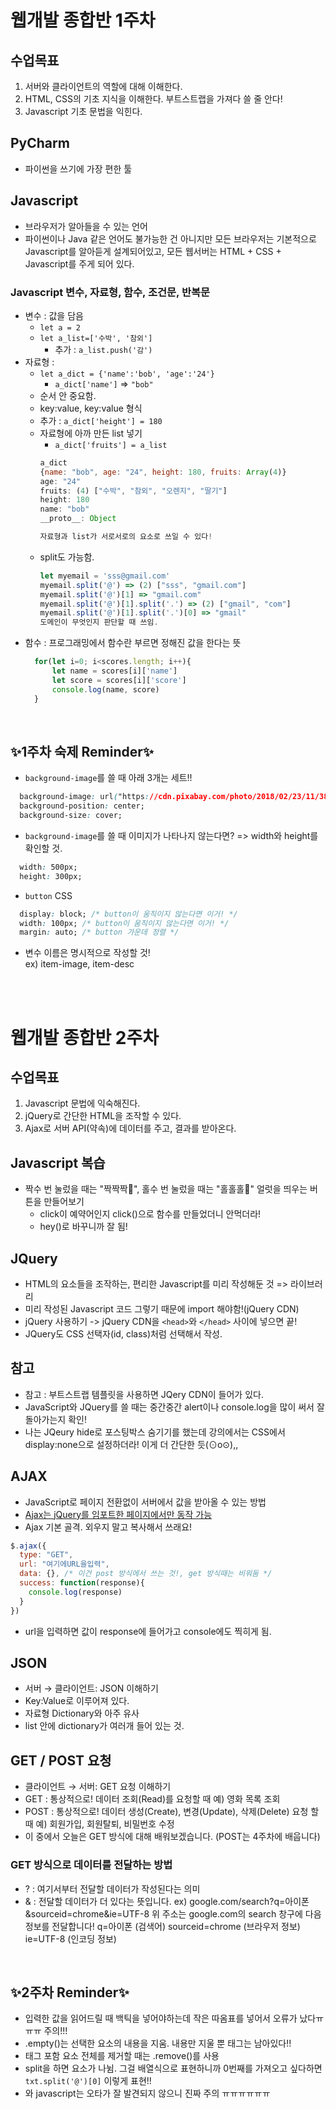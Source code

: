 # 웹개발 종합반 1주차
## 수업목표
1. 서버와 클라이언트의 역할에 대해 이해한다.
2. HTML, CSS의 기초 지식을 이해한다. 부트스트랩을 가져다 쓸 줄 안다!
3. Javascript 기초 문법을 익힌다.

## PyCharm
- 파이썬을 쓰기에 가장 편한 툴

## Javascript
- 브라우저가 알아들을 수 있는 언어
- 파이썬이나 Java 같은 언어도 불가능한 건 아니지만 모든 브라우저는 기본적으로 Javascript를 알아듣게 설계되어있고, 모든 웹서버는 HTML + CSS + Javascript를 주게 되어 있다.

### Javascript 변수, 자료형, 함수, 조건문, 반복문
- 변수 : 값을 담음<br/>
  - `let a = 2`
  - `let a_list=['수박', '참외']`
    - 추가 : `a_list.push('감')`
- 자료형 : 
  - `let a_dict = {'name':'bob', 'age':'24'}`
    - `a_dict['name']` => `"bob"`
  - 순서 안 중요함.
  - key:value, key:value 형식
  - 추가 : `a_dict['height'] = 180`
  - 자료형에 아까 만든 list 넣기
    - `a_dict['fruits'] = a_list`
    ```javascript
    a_dict
    {name: "bob", age: "24", height: 180, fruits: Array(4)}
    age: "24"
    fruits: (4) ["수박", "참외", "오렌지", "딸기"]
    height: 180
    name: "bob"
    __proto__: Object

    자료형과 list가 서로서로의 요소로 쓰일 수 있다!
    ```
  - split도 가능함.
    ```javascript
    let myemail = 'sss@gmail.com'
    myemail.split('@') => (2) ["sss", "gmail.com"]
    myemail.split('@')[1] => "gmail.com"
    myemail.split('@')[1].split('.') => (2) ["gmail", "com"]
    myemail.split('@')[1].split('.')[0] => "gmail"
    도메인이 무엇인지 판단할 때 쓰임.
    ```
- 함수 : 프로그래밍에서 함수란 부르면 정해진 값을 한다는 뜻
  ```javascript
    for(let i=0; i<scores.length; i++){
        let name = scores[i]['name']
        let score = scores[i]['score']
        console.log(name, score)
    }
  ```
<br/>

  ## ✨1주차 숙제 Reminder✨
- `background-image`를 쓸 때 아래 3개는 세트!!
```css
  background-image: url("https://cdn.pixabay.com/photo/2018/02/23/11/38/bouquet-3175315_960_720.jpg");
  background-position: center;
  background-size: cover;
```
- `background-image`를 쓸 때 이미지가 나타나지 않는다면? => width와 height를 확인할 것.
```css
  width: 500px;
  height: 300px;
```
- `button` CSS
```css
  display: block; /* button이 움직이지 않는다면 이거! */
  width: 100px; /* button이 움직이지 않는다면 이거! */
  margin: auto; /* button 가운데 정렬 */
```
- 변수 이름은 명시적으로 작성할 것!<br/>
  ex) item-image, item-desc

<br/><br/>
# 웹개발 종합반 2주차
## 수업목표
1. Javascript 문법에 익숙해진다.
2. jQuery로 간단한 HTML을 조작할 수 있다.
3. Ajax로 서버 API(약속)에 데이터를 주고, 결과를 받아온다.

## Javascript 복습
- 짝수 번 눌렀을 때는 "짝짝짝👏", 홀수 번 눌렀을 때는 "홀홀홀🎅" 얼럿을 띄우는 버튼을 만들어보기
  - click이 예약어인지 click()으로 함수를 만들었더니 안먹더라!
  - hey()로 바꾸니까 잘 됨!

## JQuery
- HTML의 요소들을 조작하는, 편리한 Javascript를 미리 작성해둔 것 => 라이브러리
- 미리 작성된 Javascript 코드 그렇기 때문에 import 해야함!(jQuery CDN)
- jQuery 사용하기 -> jQuery CDN을 `<head>`와 `</head>` 사이에 넣으면 끝!
- JQuery도 CSS 선택자(id, class)처럼 선택해서 작성.

## 참고
- 참고 : 부트스트랩 템플릿을 사용하면 JQery CDN이 들어가 있다.
- JavaScript와 JQuery를 쓸 때는 중간중간 alert이나 console.log을 많이 써서 잘 돌아가는지 확인!
- 나는 JQeury hide로 포스팅박스 숨기기를 했는데 강의에서는 CSS에서 display:none으로 설정하더라! 이게 더 간단한 듯(⊙o⊙),,

## AJAX
- JavaScript로 페이지 전환없이 서버에서 값을 받아올 수 있는 방법
- <u>Ajax는 jQuery를 임포트한 페이지에서만 동작 가능</u>
- Ajax 기본 골격. 외우지 말고 복사해서 쓰래요!
```javascript
$.ajax({
  type: "GET",
  url: "여기에URL을입력",
  data: {}, /* 이건 post 방식에서 쓰는 것!, get 방식때는 비워둠 */
  success: function(response){
    console.log(response)
  }
})
```
- url을 입력하면 값이 response에 들어가고 console에도 찍히게 됨.


## JSON
- 서버 → 클라이언트: JSON 이해하기
- Key:Value로 이루어져 있다. 
- 자료형 Dictionary와 아주 유사
- list 안에 dictionary가 여러개 들어 있는 것.

## GET / POST 요청
- 클라이언트 → 서버: GET 요청 이해하기
- GET : 통상적으로! 데이터 조회(Read)를 요청할 때
  예) 영화 목록 조회
- POST : 통상적으로! 데이터 생성(Create), 변경(Update), 삭제(Delete) 요청 할 때
  예) 회원가입, 회원탈퇴, 비밀번호 수정
- 이 중에서 오늘은 GET 방식에 대해 배워보겠습니다. (POST는 4주차에 배웁니다)

### GET 방식으로 데이터를 전달하는 방법
- ?  : 여기서부터 전달할 데이터가 작성된다는 의미
- & : 전달할 데이터가 더 있다는 뜻입니다.
ex) google.com/search?q=아이폰&sourceid=chrome&ie=UTF-8
  위 주소는 google.com의 search 창구에 다음 정보를 전달합니다!
  q=아이폰                        (검색어)
  sourceid=chrome        (브라우저 정보)
  ie=UTF-8                      (인코딩 정보)

<br/>

## ✨2주차 Reminder✨
- 입력한 값을 읽어드릴 때 백틱을 넣어야하는데 작은 따옴표를 넣어서 오류가 났다ㅠㅠㅠ 주의!!!
- .empty()는 선택한 요소의 내용을 지움. 내용만 지울 뿐 태그는 남아있다!!
- 태그 포함 요소 전체를 제거할 때는 .remove()를 사용
- split을 하면 요소가 나뉨. 그걸 배열식으로 표현하니까 0번째를 가져오고 싶다하면 `txt.split('@')[0]` 이렇게 표현!!
- 와 javascript는 오타가 잘 발견되지 않으니 진짜 주의 ㅠㅠㅠㅠㅠㅠ